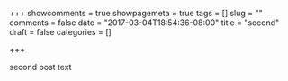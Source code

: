 +++
showcomments = true
showpagemeta = true
tags = []
slug = ""
comments = false
date = "2017-03-04T18:54:36-08:00"
title = "second"
draft = false
categories = []

+++

second post text